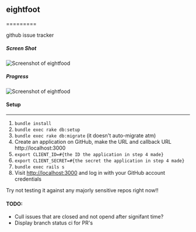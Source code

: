 ## eightfoot
=========

github issue tracker

##### Screen Shot
![Screenshot of eightfood](https://raw.github.com/ibawt/eightfoot/master/screenshot.png)

##### Progress 
![Screenshot of eightfood](https://raw.github.com/ibawt/eightfoot/master/progress_gif.gif)

#### Setup
-----

1. `bundle install`
2. `bundle exec rake db:setup`
3. `bundle exec rake db:migrate` (it doesn't auto-migrate atm)
4. Create an application on GitHub, make the URL and callback URL http://localhost:3000
5. `export CLIENT_ID=#{the ID the application in step 4 made}`
6. `export CLIENT_SECRET=#{the secret the application in step 4 made}`
7. `bundle exec rails s`
8. Visit [http://localhost:3000](http://localhost:3000) and log in with your GitHub account credentials

Try not testing it against any majorly sensitive repos right now!!

#### TODO:

 - Cull issues that are closed and not opend after signifant time?
 - Display branch status ci for PR's

